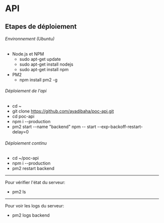 # API
## Etapes de déploiement
###### Environnement (Ubuntu)
* Node.js et NPM
  - sudo apt-get update
  - sudo apt-get install nodejs
  - sudo apt-get install npm
* PM2 
  - npm install pm2 -g
  
###### Déploiement de l'api
* cd ~
* git clone https://github.com/ayadibaha/poc-api.git
* cd poc-api
* npm i --production
* pm2 start --name "backend" npm -- start --exp-backoff-restart-delay=0

###### Déploiement continu
* cd ~/poc-api
* npm i --production
* pm2 restart backend
---
Pour vérifier l'état du serveur:
* pm2 ls
---
Pour voir les logs du serveur:
* pm2 logs backend

